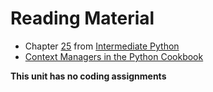 # Reading Material

* Chapter [25](http://book.pythontips.com/en/latest/context_managers.html) from [Intermediate Python](http://book.pythontips.com/en/latest/index.html)
* [Context Managers in the Python Cookbook](http://chimera.labs.oreilly.com/books/1230000000393/ch09.html#_discussion_165)

**This unit has no coding assignments**
